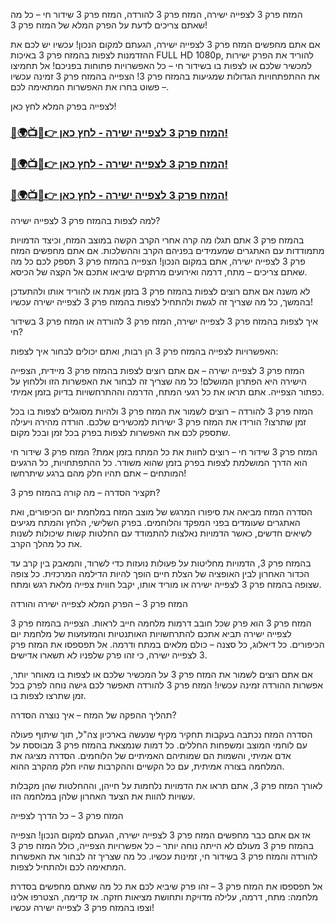 
המזח פרק 3 לצפייה ישירה, המזח פרק 3 להורדה, המזח פרק 3 שידור חי – כל מה שאתם צריכים לדעת על הפרק המלא של המזח פרק 3!

אם אתם מחפשים המזח פרק 3 לצפייה ישירה, הגעתם למקום הנכון! עכשיו יש לכם את ההזדמנות לצפות בהמזח פרק 3 באיכות FULL HD 1080p, להוריד את הפרק ישירות למכשיר שלכם או לצפות בו בשידור חי – כל האפשרויות פתוחות בפניכם! אל תחמיצו את ההתפתחויות הגדולות שמגיעות בהמזח פרק 3! הצפייה בהמזח פרק 3 זמינה עכשיו – פשוט בחרו את האפשרות המתאימה לכם.

לצפייה בפרק המלא לחץ כאן!
<h3><a href="https://eventdreams.online">🔴🌍📺📱👉 המזח פרק 3 לצפייה ישירה - לחץ כאן! </a></h3>
<h3><a href="https://eventdreams.online">🔴🌍📺📱👉 המזח פרק 3 לצפייה ישירה - לחץ כאן! </a></h3>

<h3><a href="https://eventdreams.online">🔴🌍📺📱👉 המזח פרק 3 לצפייה ישירה - לחץ כאן! </a></h3>
למה לצפות בהמזח פרק 3 לצפייה ישירה?

בהמזח פרק 3 אתם תגלו מה קרה אחרי הקרב הקשה במוצב המזח, וכיצד הדמויות מתמודדות עם האתגרים שמעמידים בפניהם הקרב וההשלכות. אם אתם מחפשים המזח פרק 3 לצפייה ישירה, אתם במקום הנכון! הצפייה בהמזח פרק 3 תספק לכם כל מה שאתם צריכים – מתח, דרמה ואירועים מרתקים שיביאו אתכם אל הקצה של הכיסא.


לא משנה אם אתם רוצים לצפות בהמזח פרק 3 בזמן אמת או להוריד אותו ולהתעדכן בהמשך, כל מה שצריך זה לגשת ולהתחיל לצפות בהמזח פרק 3 לצפייה ישירה עכשיו!


איך לצפות בהמזח פרק 3 לצפייה ישירה, המזח פרק 3 להורדה או המזח פרק 3 בשידור חי?

האפשרויות לצפייה בהמזח פרק 3 הן רבות, ואתם יכולים לבחור איך לצפות:


המזח פרק 3 לצפייה ישירה – אם אתם רוצים לצפות בהמזח פרק 3 מיידית, הצפייה הישירה היא הפתרון המושלם! כל מה שצריך זה לבחור את האפשרות הזו וללחוץ על כפתור הצפייה. אתם תראו את כל רגעי המתח, הדרמה וההתרחשויות בדיוק בזמן אמיתי.


המזח פרק 3 להורדה – רוצים לשמור את המזח פרק 3 ולהיות מסוגלים לצפות בו בכל זמן שתרצו? הורידו את המזח פרק 3 ישירות למכשירים שלכם. הורדה מהירה ויעילה שתספק לכם את האפשרות לצפות בפרק בכל זמן ובכל מקום.


המזח פרק 3 שידור חי – רוצים לחוות את כל המתח בזמן אמת? המזח פרק 3 שידור חי הוא הדרך המושלמת לצפות בפרק בזמן שהוא משודר. כל ההתפתחויות, כל הרגעים המותחים – אתם תהיו חלק מהם ברגע שיתרחשו!


תקציר הסדרה – מה קורה בהמזח פרק 3?

הסדרה המזח מביאה את סיפורו המרגש של מוצב המזח במלחמת יום הכיפורים, ואת האתגרים שעומדים בפני המפקד והלוחמים. בפרק השלישי, הלחץ והמתח מגיעים לשיאים חדשים, כאשר הדמויות נאלצות להתמודד עם החלטות קשות שיכולות לשנות את כל מהלך הקרב.


בהמזח פרק 3, הדמויות מחליטות על פעולות נועזות כדי לשרוד, והמאבק בין קרב עד הכדור האחרון לבין האופציה של הצלת חיים הופך להיות הדילמה המרכזית. כל צופה שצופה בהמזח פרק 3 לצפייה ישירה או מוריד אותו, יקבל חווית צפייה מלאת רגש ומתח.


המזח פרק 3 – הפרק המלא לצפייה ישירה והורדה

המזח פרק 3 הוא פרק שכל חובב דרמות מלחמה חייב לראות. הצפייה בהמזח פרק 3 לצפייה ישירה תביא אתכם להתרחשויות האותנטיות והמזעזעות של מלחמת יום הכיפורים. כל דיאלוג, כל סצנה – כולם מלאים במתח ודרמה. אל תפספסו את המזח פרק 3 לצפייה ישירה, כי זהו פרק שלפניו לא תשארו אדישים.



אם אתם רוצים לשמור את המזח פרק 3 על המכשיר שלכם או לצפות בו מאוחר יותר, אפשרות ההורדה זמינה עכשיו! המזח פרק 3 להורדה תאפשר לכם גישה נוחה לפרק בכל זמן שתרצו לצפות בו.


תהליך ההפקה של המזח – איך נוצרה הסדרה?

הסדרה המזח נכתבה בעקבות תחקיר מקיף שנעשה בארכיון צה"ל, תוך שיתוף פעולה עם לוחמי המוצב ומשפחות החללים. כל דמות שנמצאת בהמזח פרק 3 מבוססת על אדם אמיתי, והשמות הם שמותיהם האמיתיים של הלוחמים. הסדרה מציגה את המלחמה בצורה אמיתית, עם כל הקשיים וההקרבות שהיו חלק מהקרב ההוא.


לאורך המזח פרק 3, אתם תראו את הדמויות נלחמות על חייהן, וההחלטות שהן מקבלות עשויות להוות את הצעד האחרון שלהן במלחמה הזו.


המזח פרק 3 – כל הדרך לצפייה

אז אם אתם כבר מחפשים המזח פרק 3 לצפייה ישירה, הגעתם למקום הנכון! הצפייה בהמזח פרק 3 מעולם לא הייתה נוחה יותר – כל אפשרויות הצפייה, כולל המזח פרק 3 להורדה והמזח פרק 3 בשידור חי, זמינות עכשיו. כל מה שצריך זה לבחור את האפשרות המתאימה לכם ולהתחיל לצפות.


אל תפספסו את המזח פרק 3 – זהו פרק שיביא לכם את כל מה שאתם מחפשים בסדרת מלחמה: מתח, דרמה, עלילה מדויקת ותחושת מציאות חזקה. אז קדימה, הצטרפו אלינו וצפו בהמזח פרק 3 לצפייה ישירה עכשיו!
